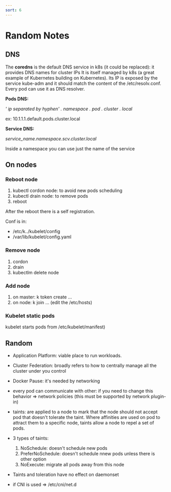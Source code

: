 ```yaml
---
sort: 6
---
```


# Random Notes


## DNS

The **coredns** is the default DNS service in k8s (it could be replaced): it provides DNS names for cluster IPs
It is itself managed by k8s (a great example of Kubernetes building on Kubernetes).
Its IP is exposed by the service kube-adm and it should match the content of the /etc/resolv.conf. Every pod can use it as DNS resolver.



**Pods DNS:**

*' ip separated by hyphen' . namespace . pod . cluster . local*

ex: 10.1.1.1.default.pods.cluster.local

**Service DNS:**

*service_name.namespace.scv.cluster.local*

Inside a namespace you can use just the name of the service

## On nodes

### Reboot node

1. kubectl cordon node: to avoid new pods scheduling
2. kubectl drain node: to remove pods
3. reboot

After the reboot there is a self registration.

Conf is in:

- /etc/k../kubelet/config
- /var/lib/kubelet/config.yaml

### Remove node

1. cordon
2. drain
3. kubectlm delete node

### Add node

1. on master: k token create ...
2. on node: k join ...  (edit the /etc/hosts)

### Kubelet static pods

kubelet starts pods from /etc/kubelet/manifest)

## Random

- Application Platform: viable place to run workloads.
- Cluster Federation: broadly refers to how to centrally manage all the cluster under you control
- Docker Pause: it's needed by networking
- every pod can communicate with other: if you need to change this behavior => network policies (this must be supported by network plugin-in)
- taints: are applied to a node to mark that the node should not accept pod that doesn't tolerate the taint. Where affinities are used on pod to attract them to a specific node, taints allow a node to repel a set of pods.
- 3 types of taints:
  1. NoSchedule: doesn't schedule new pods
  2. PreferNoSchedule: doesn't schedule nnew pods unless there is other option
  3. NoExecute: migrate all pods away from this node

- Taints and toleration have no effect on daemonset

- if CNI is used => /etc/cni/net.d

